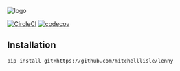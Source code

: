 ![logo](https://user-images.githubusercontent.com/18128531/38247209-b6fb5b26-3787-11e8-8ce2-06c718ca732f.png)

[![CircleCI](https://circleci.com/gh/mitchelllisle/lenny.svg?style=svg)](https://circleci.com/gh/mitchelllisle/lenny)
[![codecov](https://codecov.io/gh/mitchelllisle/leonard/branch/master/graph/badge.svg)](https://codecov.io/gh/mitchelllisle/leonard)

## Installation
```
pip install git+https://github.com/mitchelllisle/lenny
```
